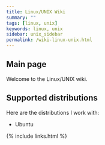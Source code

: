 ```yaml
---
title: Linux/UNIX Wiki
summary: ""
tags: [linux, unix]
keywords: linux, unix
sidebar: unix_sidebar
permalink: /wiki-linux-unix.html
---
```



## Main page

Welcome to the Linux/UNIX wiki.

## Supported distributions

Here are the distributions I work with:

- Ubuntu

{% include links.html %}
